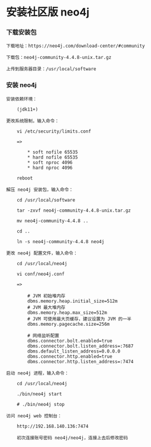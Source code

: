 
# 安装社区版 neo4j

### 下载安装包

    下载地址：https://neo4j.com/download-center/#community

    下载包：neo4j-community-4.4.8-unix.tar.gz

    上传到服务器目录：/usr/local/software

### 安装 neo4j

    安装依赖环境：

        (jdk11+)

    更改系统限制，输入命令：

        vi /etc/security/limits.conf

        =>

            * soft nofile 65535
            * hard nofile 65535
            * soft nproc 4096
            * hard nproc 4096

        reboot

    解压 neo4j 安装包，输入命令：

        cd /usr/local/software

        tar -zxvf neo4j-community-4.4.8-unix.tar.gz

        mv neo4j-community-4.4.8 ..

        cd ..

        ln -s neo4j-community-4.4.8 neo4j

    更改 neo4j 配置文件，输入命令：

        cd /usr/local/neo4j

        vi conf/neo4j.conf

        =>

            # JVM 初始堆内存
            dbms.memory.heap.initial_size=512m
            # JVM 最大堆内存
            dbms.memory.heap.max_size=512m
            # JVM 可使用最大页缓存，建议设置为 JVM 的一半
            dbms.memory.pagecache.size=256m

            # 网络监听配置
            dbms.connector.bolt.enabled=true
            dbms.connector.bolt.listen_address=:7687
            dbms.default_listen_address=0.0.0.0
            dbms.connector.http.enabled=true
            dbms.connector.http.listen_address=:7474

    启动 neo4j 进程，输入命令：

        cd /usr/local/neo4j

        ./bin/neo4j start

        # ./bin/neo4j stop

    访问 neo4j web 控制台：

        http://192.168.140.136:7474

        初次连接账号密码 neo4j/neo4j，连接上去后修改密码

